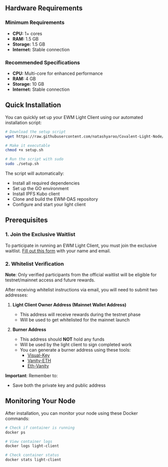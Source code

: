 ## Hardware Requirements

### Minimum Requirements
- **CPU:** 1+ cores
- **RAM:** 1.5 GB
- **Storage:** 1.5 GB
- **Internet:** Stable connection

### Recommended Specifications
- **CPU:** Multi-core for enhanced performance
- **RAM:** 4 GB
- **Storage:** 10 GB
- **Internet:** Stable connection

## Quick Installation

You can quickly set up your EWM Light Client using our automated installation script:

```bash
# Download the setup script
wget https://raw.githubusercontent.com/natashyaroo/Covalent-Light-Node/refs/heads/main/setup.sh

# Make it executable
chmod +x setup.sh

# Run the script with sudo
sudo ./setup.sh
```

The script will automatically:
- Install all required dependencies
- Set up the GO environment
- Install IPFS Kubo client
- Clone and build the EWM-DAS repository
- Configure and start your light client

## Prerequisites

### 1. Join the Exclusive Waitlist
To participate in running an EWM Light Client, you must join the exclusive waitlist. [Fill out this form](https://docs.google.com/forms/d/e/1FAIpQLSfP7qf82g5BgmnKRaaBFj9py3OY8-5GhgoHtGW9SXHiG5bJ1w/viewform) with your name and email.

### 2. Whitelist Verification
**Note**: Only verified participants from the official waitlist will be eligible for testnet/mainnet access and future rewards.

After receiving whitelist instructions via email, you will need to submit two addresses:

1. **Light Client Owner Address (Mainnet Wallet Address)**
   - This address will receive rewards during the testnet phase
   - Will be used to get whitelisted for the mainnet launch

2. **Burner Address**
   - This address should **NOT** hold any funds
   - Will be used by the light client to sign completed work
   - You can generate a burner address using these tools:
     - [Visual-Key](https://visualkey.link/)
     - [Vanity-ETH](https://vanity-eth.tk/)
     - [Eth-Vanity](https://github.com/johguse/profanity)

**Important**: Remember to:
- Save both the private key and public address

## Monitoring Your Node

After installation, you can monitor your node using these Docker commands:

```bash
# Check if container is running
docker ps

# View container logs
docker logs light-client

# Check container status
docker stats light-client
```
